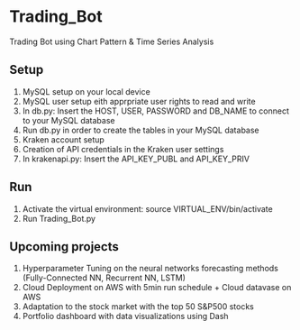# Trading_Bot
Trading Bot using Chart Pattern & Time Series Analysis

## Setup
1. MySQL setup on your local device
2. MySQL user setup eith apprpriate user rights to read and write
3. In db.py: Insert the HOST, USER, PASSWORD and DB_NAME to connect to your MySQL database
4. Run db.py in order to create the tables in your MySQL database
5. Kraken account setup
6. Creation of API credentials in the Kraken user settings
7. In krakenapi.py: Insert the API_KEY_PUBL and API_KEY_PRIV

## Run
1. Activate the virtual environment: source VIRTUAL_ENV/bin/activate 
2. Run Trading_Bot.py

## Upcoming projects
1. Hyperparameter Tuning on the neural networks forecasting methods (Fully-Connected NN, Recurrent NN, LSTM)
2. Cloud Deployment on AWS with 5min run schedule + Cloud datavase on AWS
3. Adaptation to the stock market with the top 50 S&P500 stocks
4. Portfolio dashboard with data visualizations using Dash
